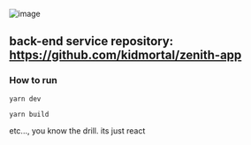 ![image](https://github.com/kidmortal/zenith-web/assets/18023467/d84f9c1a-d861-4efa-9b4a-2babdb965b09)

## back-end service repository: https://github.com/kidmortal/zenith-app

### How to run

```
yarn dev
```

```
yarn build
```

etc..., you know the drill. its just react
